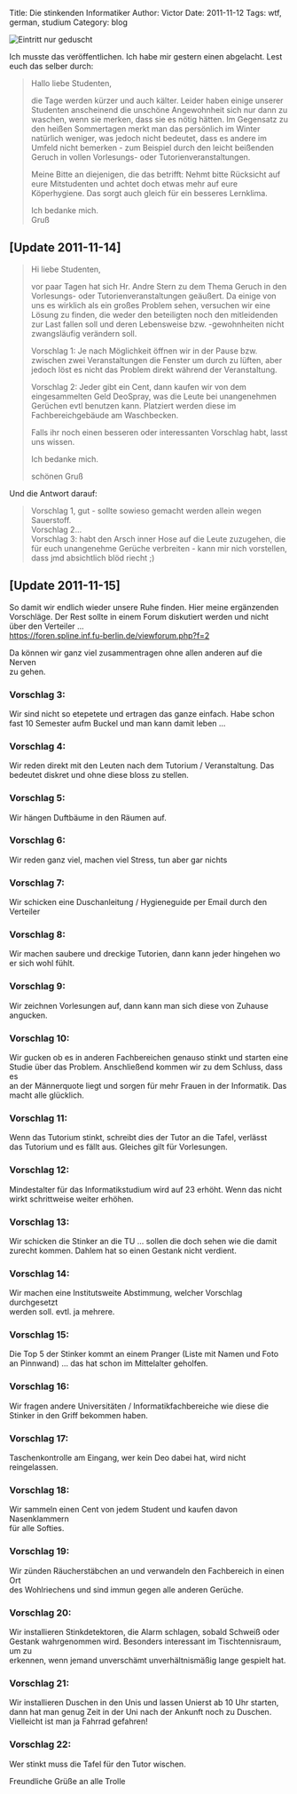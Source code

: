 Title: Die stinkenden Informatiker
Author: Victor
Date: 2011-11-12
Tags: wtf, german, studium
Category: blog

![Eintritt nur geduscht](http://dl.dornea.nu/img/2011/263/eintritt_nur_geduscht.jpg)

Ich musste das veröffentlichen. Ich habe mir gestern einen abgelacht. Lest euch das selber durch:

> Hallo liebe Studenten,
> 
> die Tage werden kürzer und auch kälter. Leider haben einige unserer Studenten anscheinend die unschöne Angewohnheit sich nur dann zu waschen, wenn sie merken, dass sie es nötig hätten. Im Gegensatz zu den heißen Sommertagen merkt man das persönlich im Winter natürlich weniger, was jedoch nicht bedeutet, dass es andere im Umfeld nicht bemerken - zum Beispiel durch den leicht beißenden Geruch in vollen Vorlesungs- oder Tutorienveranstaltungen.
> 
> Meine Bitte an diejenigen, die das betrifft: Nehmt bitte Rücksicht auf eure Mitstudenten und achtet doch etwas mehr auf eure Köperhygiene. Das sorgt auch gleich für ein besseres Lernklima.
> 
> Ich bedanke mich.  
> Gruß

## [Update 2011-11-14]

> Hi liebe Studenten,
> 
> vor paar Tagen hat sich Hr. Andre Stern zu dem Thema Geruch in den Vorlesungs- oder Tutorienveranstaltungen geäußert. Da einige von uns es wirklich als ein großes Problem sehen, versuchen wir eine Lösung zu finden, die weder den beteiligten noch den mitleidenden zur Last fallen soll und deren Lebensweise bzw. -gewohnheiten nicht zwangsläufig verändern soll.
> 
> Vorschlag 1: Je nach Möglichkeit öffnen wir in der Pause bzw. zwischen zwei Veranstaltungen die Fenster um durch zu lüften, aber jedoch löst es nicht das Problem direkt während der Veranstaltung.
> 
> Vorschlag 2: Jeder gibt ein Cent, dann kaufen wir von dem eingesammelten Geld DeoSpray, was die Leute bei unangenehmen Gerüchen evtl benutzen kann. Platziert werden diese im Fachbereichgebäude am Waschbecken.
> 
> Falls ihr noch einen besseren oder interessanten Vorschlag habt, lasst uns wissen.
> 
> Ich bedanke mich.
> 
> schönen Gruß

Und die Antwort darauf:

> Vorschlag 1, gut - sollte sowieso gemacht werden allein wegen Sauerstoff.  
> Vorschlag 2...  
> Vorschlag 3: habt den Arsch inner Hose auf die Leute zuzugehen, die für euch unangenehme Gerüche verbreiten - kann mir nich vorstellen, dass jmd absichtlich blöd riecht ;)

## [Update 2011-11-15]

So damit wir endlich wieder unsere Ruhe finden. Hier meine ergänzenden  
Vorschläge. Der Rest sollte in einem Forum diskutiert werden und nicht  
über den Verteiler ...  
<https://foren.spline.inf.fu-berlin.de/viewforum.php?f=2>

Da können wir ganz viel zusammentragen ohne allen anderen auf die Nerven  
zu gehen.

### Vorschlag 3:

Wir sind nicht so etepetete und ertragen das ganze einfach. Habe schon  
fast 10 Semester aufm Buckel und man kann damit leben ...

### Vorschlag 4:

Wir reden direkt mit den Leuten nach dem Tutorium / Veranstaltung. Das  
bedeutet diskret und ohne diese bloss zu stellen.

### Vorschlag 5:

Wir hängen Duftbäume in den Räumen auf.

### Vorschlag 6:

Wir reden ganz viel, machen viel Stress, tun aber gar nichts

### Vorschlag 7:

Wir schicken eine Duschanleitung / Hygieneguide per Email durch den  
Verteiler

### Vorschlag 8:

Wir machen saubere und dreckige Tutorien, dann kann jeder hingehen wo er sich wohl fühlt.

### Vorschlag 9:

Wir zeichnen Vorlesungen auf, dann kann man sich diese von Zuhause angucken.

### Vorschlag 10:

Wir gucken ob es in anderen Fachbereichen genauso stinkt und starten eine  
Studie über das Problem. Anschließend kommen wir zu dem Schluss, dass es  
an der Männerquote liegt und sorgen für mehr Frauen in der Informatik. Das  
macht alle glücklich.


### Vorschlag 11:

Wenn das Tutorium stinkt, schreibt dies der Tutor an die Tafel, verlässt  
das Tutorium und es fällt aus. Gleiches gilt für Vorlesungen.

### Vorschlag 12:

Mindestalter für das Informatikstudium wird auf 23 erhöht. Wenn das nicht  
wirkt schrittweise weiter erhöhen.

### Vorschlag 13:

Wir schicken die Stinker an die TU ... sollen die doch sehen wie die damit zurecht kommen. Dahlem hat so einen Gestank nicht verdient.

### Vorschlag 14:

Wir machen eine Institutsweite Abstimmung, welcher Vorschlag durchgesetzt  
werden soll. evtl. ja mehrere.

### Vorschlag 15:

Die Top 5 der Stinker kommt an einem Pranger (Liste mit Namen und Foto an Pinnwand) ... das hat schon im Mittelalter geholfen.

### Vorschlag 16:

Wir fragen andere Universitäten / Informatikfachbereiche wie diese die  
Stinker in den Griff bekommen haben.

### Vorschlag 17:

Taschenkontrolle am Eingang, wer kein Deo dabei hat, wird nicht reingelassen.

### Vorschlag 18:

Wir sammeln einen Cent von jedem Student und kaufen davon Nasenklammern  
für alle Softies.

### Vorschlag 19:

Wir zünden Räucherstäbchen an und verwandeln den Fachbereich in einen Ort  
des Wohlriechens und sind immun gegen alle anderen Gerüche.

### Vorschlag 20:

Wir installieren Stinkdetektoren, die Alarm schlagen, sobald Schweiß oder  
Gestank wahrgenommen wird. Besonders interessant im Tischtennisraum, um zu  
erkennen, wenn jemand unverschämt unverhältnismäßig lange gespielt hat.

### Vorschlag 21:

Wir installieren Duschen in den Unis und lassen Unierst ab 10 Uhr starten,  
dann hat man genug Zeit in der Uni nach der Ankunft noch zu Duschen.  
Vielleicht ist man ja Fahrrad gefahren!

### Vorschlag 22:

Wer stinkt muss die Tafel für den Tutor wischen.

Freundliche Grüße an alle Trolle
